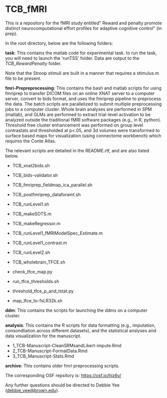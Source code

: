# TCB_fMRI

This is a repository for the fMRI study entitled" Reward and penalty promote distinct neurocomputational effort profiles for adaptive cognitive control" (in prep).

In the root directory, below are the following folders:

**task**: This contains the matlab code for experimental task. to run the task, you will need to launch the 'runTSS' folder. Data are output to the *TCB_RewardPenalty* folder.

Note that the Stroop stimuli are built in a manner that requires a stimulus.m file to be present. 


**fmri-Prepreprocessing**: This contains the bash and matlab scripts for using fmriprep to transfer DICOM files on an online XNAT server to a computer server, convert to bids format, and uses the fmriprep pipeline to preprocess the data. The batch scripts are parallelized to submit multiple preprocessing jobs to a computer cluster. Whole brain analyses are performed in SPM (matlab), and GLMs are performed to extract trial-level activation to be analyzed outside the traditional fMRI software packages (e.g., in R, python). Threshold free cluster enhancement was performed on group level contrastats and thresholded at p<.05, and 3d volumes were transformed to surface based maps for visualization (using connectome workbench) which requires the Conte Atlas.

The relevant scripts are detailed in the README.rtf, and are also listed below. 

*  TCB_xnat2bids.sh
*  TCB_bids-validator.sh
*  TCB_fmriprep_fieldmap_ica_parallel.sh
*  TCB_postfmriprep_dataforamt.sh


*  TCB_runLevel1.sh
*  TCB_makeSOTS.m
*  TCB_makeRegressor.m
*  TCB_runLevel1_fMRIModelSpec_Estimate.m
*  TCB_runLevel1_contrast.m
*  TCB_runLevel2.sh
*  TCB_wholebrain_TFCE.sh
*  check_tfce_map.py
*  run_tfce_thresholds.sh
*  threshold_tfce_p_and_tstat.py
*  map_tfce_to-fsLR32k.sh  



**ddm**: This contains the scripts for launching the ddms on a computer cluster. 

**analysis**: This contains the R scripts for data formatting (e.g., imputation, consondliation across different datasets), and the statistical anslyses and data visualization for the manuscript.

* 1_TCB-Manuscript-CleanSRMsandLikert-impute.Rmd 
* 2_TCB-Manuscript-FormatData.Rmd
* 3_TCB_Manuscript-Stats.Rmd

**archive**: This contains older fmri preprocessing scripts. 

The corresponding OSF repsitory is: https://osf.io/hjz6v/

Any further questions should be directed to Debbie Yee (debbie_yee@brown.edu).



